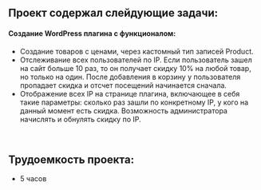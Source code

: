 <h2>Проект содержал слейдующие задачи:</h2>
<h4>Создание WordPress плагина с функционалом:</h4>
<ul>
  <li>Создание товаров с ценами, через кастомный тип записей Product.</li>
  <li>Отслеживание всех пользователей по IP. Если пользователь зашел на сайт больше 10 раз, то он получает скидку 10% на любой товар, 
  но только на один.
  После добавления в корзину у пользователя пропадает скидка и отсчет посещений начинается сначала.
  </li>
  <li>Отображение всех IP на странице плагина, включающее в себя такие параметры: сколько раз зашли по конкретному IP, у кого на данный момент есть скидка. 
  Возможность администратора начислять и обнулять скидку по IP.</li>
</ul>
<br>
<h2>Трудоемкость проекта:</h2>
<ul>
  <li><bold>5 часов</bold></li>
</ul>
